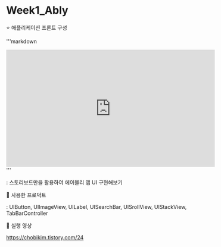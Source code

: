 # Week1_Ably

⭐️ 애플리케이션 프론트 구성

'''markdown
<iframe width="560" height="315" src="https://www.youtube.com/embed/adsQ0Cs6fXo" title="YouTube video player" frameborder="0" allow="accelerometer; autoplay; clipboard-write; encrypted-media; gyroscope; picture-in-picture" allowfullscreen></iframe>
'''

: 스토리보드만을 활용하여 에이블리 앱 UI 구현해보기
 

📌 사용한 프로덕트

: UIButton, UIImageView, UILabel, UISearchBar, UISrollView, UIStackView, TabBarController 

📌 실행 영상

https://chobikim.tistory.com/24
